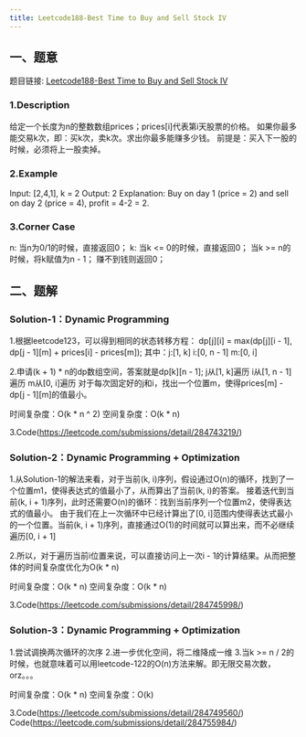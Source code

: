 ```yaml
---
title: Leetcode188-Best Time to Buy and Sell Stock IV
---
```


## 一、题意
题目链接: [Leetcode188-Best Time to Buy and Sell Stock IV](https://leetcode.com/problems/best-time-to-buy-and-sell-stock-iv/)
### 1.Description
给定一个长度为n的整数数组prices；prices[i]代表第i天股票的价格。
如果你最多能交易k次，即：买k次，卖k次。求出你最多能赚多少钱。
前提是：买入下一股的时候，必须将上一股卖掉。
### 2.Example
Input: [2,4,1], k = 2
Output: 2
Explanation: Buy on day 1 (price = 2) and sell on day 2 (price = 4), profit = 4-2 = 2.
### 3.Corner Case
n: 当n为0/1的时候，直接返回0；
k: 当k <= 0的时候，直接返回0；
   当k >= n的时候，将k赋值为n - 1；
赚不到钱则返回0；

## 二、题解
### Solution-1：Dynamic Programming
1.根据leetcode123，可以得到相同的状态转移方程：
dp[j][i] = max(dp[j][i - 1], dp[j - 1][m] + prices[i] - prices[m]);
其中：j:[1, k]  i:[0, n - 1]  m:[0, i]

2.申请(k + 1) * n的dp数组空间，答案就是dp[k][n - 1];
j从[1, k]遍历
i从[1, n - 1]遍历
m从[0, i]遍历
对于每次固定好的j和i，找出一个位置m，使得prices[m] - dp[j - 1][m]的值最小。

时间复杂度：O(k * n ^ 2)
空间复杂度：O(k * n)

3.Code(https://leetcode.com/submissions/detail/284743219/)

### Solution-2：Dynamic Programming + Optimization
1.从Solution-1的解法来看，对于当前(k, i)序列，假设通过O(n)的循环，找到了一个位置m1，使得表达式的值最小了，从而算出了当前(k, i)的答案。
接着迭代到当前(k, i + 1)序列，此时还需要O(n)的循环：找到当前序列一个位置m2，使得表达式的值最小。
由于我们在上一次循环中已经计算出了[0, i]范围内使得表达式最小的一个位置。当前(k, i + 1)序列，直接通过O(1)的时间就可以算出来，而不必继续遍历[0, i + 1]

2.所以，对于遍历当前i位置来说，可以直接访问上一次i - 1的计算结果。从而把整体的时间复杂度优化为O(k * n)

时间复杂度：O(k * n)
空间复杂度：O(k * n)

3.Code(https://leetcode.com/submissions/detail/284745998/)

### Solution-3：Dynamic Programming + Optimization
1.尝试调换两次循环的次序
2.进一步优化空间，将二维降成一维
3.当k >= n / 2的时候，也就意味着可以用leetcode-122的O(n)方法来解。即无限交易次数，orz。。。

时间复杂度：O(k * n)
空间复杂度：O(k)

3.Code(https://leetcode.com/submissions/detail/284749560/)
Code(https://leetcode.com/submissions/detail/284755984/)
